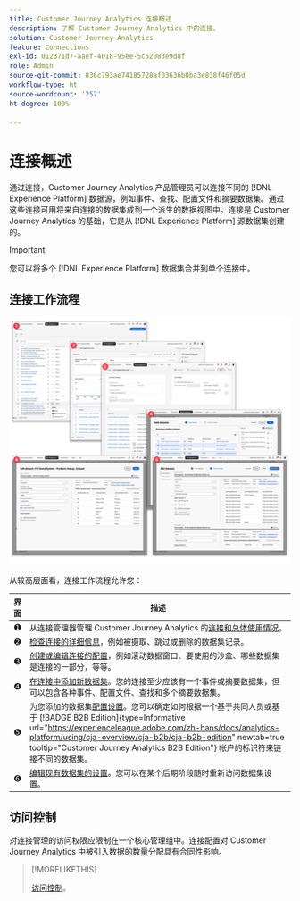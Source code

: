 ```yaml
---
title: Customer Journey Analytics 连接概述
description: 了解 Customer Journey Analytics 中的连接。
solution: Customer Journey Analytics
feature: Connections
exl-id: 012371d7-aaef-4018-95ee-5c52083e9d8f
role: Admin
source-git-commit: 836c793ae74185728af03636b0ba3e838f46f05d
workflow-type: ht
source-wordcount: '257'
ht-degree: 100%

---
```


# 连接概述

通过连接，Customer Journey Analytics 产品管理员可以连接不同的 [!DNL  Experience Platform] 数据源，例如事件、查找、配置文件和摘要数据集。通过这些连接可用将来自连接的数据集成到一个派生的数据视图中。连接是 Customer Journey Analytics 的基础，它是从 [!DNL Experience Platform] 源数据集创建的。

>[!IMPORTANT]
>
>您可以将多个 [!DNL Experience Platform] 数据集合并到单个连接中。


## 连接工作流程

![连接工作流程](assets/connection-workflow.png)

<!-- Outdated interface 

>[!BEGINSHADEBOX]

See ![VideoCheckedOut](/help/assets/icons/VideoCheckedOut.svg) [Configuring connections](https://video.tv.adobe.com/v/35111/?quality=12&learn=on){target="_blank"} for a demo video.

>[!ENDSHADEBOX]

-->

从较高层面看，连接工作流程允许您：

| 界面 | 描述 |
|:---:|---|
| ➊ | 从连接管理器管理 Customer Journey Analytics 的[连接和总体使用情况](manage-connections.md)。 |
| ➋ | [检查连接的详细信息](manage-connections.md#connection-details)，例如被摄取、跳过或删除的数据集记录。 |
| ➌ | [创建或编辑连接的配置](create-connection.md#create-or-edit-a-connection)，例如滚动数据窗口、要使用的沙盒、哪些数据集是连接的一部分，等等。 |
| ➍ | [在连接中添加新数据集](create-connection.md#add-datasets)。您的连接至少应该有一个事件或摘要数据集，但可以包含各种事件、配置文件、查找和多个摘要数据集。 |
| ➎ | 为您添加的数据集[配置设置](create-connection.md#dataset-settings)。您可以确定如何根据一个基于共同人员或基于 [!BADGE B2B Edition]{type=Informative url="https://experienceleague.adobe.com/zh-hans/docs/analytics-platform/using/cja-overview/cja-b2b/cja-b2b-edition" newtab=true tooltip="Customer Journey Analytics B2B Edition"} 帐户的标识符来链接不同的数据集。 |
| ➏ | [编辑现有数据集的设置](create-connection.md#edit-a-dataset)。您可以在某个后期阶段随时重新访问数据集设置。 |



## 访问控制

对连接管理的访问权限应限制在一个核心管理组中。连接配置对 Customer Journey Analytics 中被引入数据的数量分配具有合同性影响。

>[!MORELIKETHIS]
>
>[访问控制](/help/technotes/access-control.md)。

